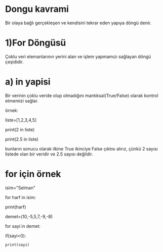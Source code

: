 # Dongu kavrami
Bir olaya bağlı gerçekleşen ve kendisini tekrar eden yapıya döngü denir.

# 1)For Döngüsü
Çoklu veri elemanlarının yerini alan ve işlem yapmamızı sağlayan döngü çeşididir.

# a) in yapisi
Bir verinin çoklu veride olup olmadığını mantıksal(True/False) olarak kontrol etmemizi sağlar.

örnek:

liste=[1,2,3,4,5]

print(2 in liste)

print(2.5 in liste)

bunların sonucu olarak ilkine True ikinciye False çıktısı alırız, çünkü 2 sayısı listede olan bir veridir ve 2.5 sayısı değildir.

# for için örnek

isim="Selman"

for harf in isim:

  print(harf)

demet=(10,-5,5,7,-9,-8)

for sayi in demet:

  if(sayi<0):

    print(sayi)
  
